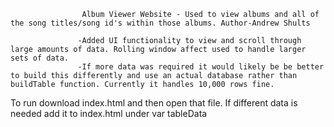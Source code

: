 
                    Album Viewer Website - Used to view albums and all of the song titles/song id's within those albums. Author-Andrew Shults

                   -Added UI functionality to view and scroll through large amounts of data. Rolling window affect used to handle larger sets of data.
                   -If more data was required it would likely be be better to build this differently and use an actual database rather than buildTable function. Currently it handles 10,000 rows fine.

To run download index.html and then open that file.
If different data is needed add it to index.html under var tableData



